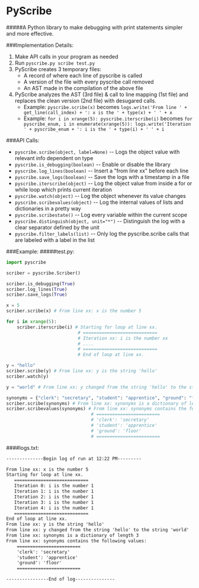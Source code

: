 PyScribe
=====================

#####A Python library to make debugging with print statements simpler and more effective.

###Implementation Details:
1. Make API calls in your program as needed
2. Run `pyscribe.py scribe test.py`
3. PyScribe creates 3 temporary files:
    - A record of where each line of pyscribe is called
    - A version of the file with every pyscribe call removed
    - An AST made in the compilation of the above file
4. PyScribe analyzes the AST (3rd file) & call to line mapping (1st file) and replaces the clean version (2nd file) with desugared calls.
    - Example: `pyscribe.scribe(x)` becomes `logs.write('From line ' + get_line(call_index) + ': x is the ' + type(x) + ' ' + x`
    - Example: `for i in xrange(5): pyscribe.iterscribe(i)` becomes
                `for pyscribe_enum, i in enumerate(xrange(5)): logs.write('Iteration ' + pyscribe_enum + ': i is the ' + type(i) + ' ' + i`

###API Calls:
- `pyscribe.scribe(object, label=None)` -- Logs the object value with relevant info dependent on type
- `pyscribe.is_debugging(boolean)` -- Enable or disable the library
- `pyscribe.log_lines(boolean)` -- Insert a "from line xx" before each line
- `pyscribe.save_logs(boolean)` -- Save the logs with a timestamp in a file
- `pyscribe.iterscribe(object)` -- Log the object value from inside a for or while loop which prints current iteration
- `pyscribe.watch(object)` -- Log the object whenever its value changes
- `pyscribe.scribevalues(object)` -- Log the internal values of lists and dictionaries in a pretty way
- `pyscribe.scribestate()` -- Log every variable within the current scope
- `pyscribe.distinguish(object, unit="*")` -- Distinguish the log with a clear separator defined by the unit
- `pyscribe.filter_labels(list)` -- Only log the pyscribe.scribe calls that are labeled with a label in the list

###Example:
#####test.py:
```python
import pyscribe

scriber = pyscribe.Scriber()

scriber.is_debugging(True)
scriber.log_lines(True)
scriber.save_logs(True)

x = 5
scriber.scribe(x) # From line xx: x is the number 5

for i in xrange(5):
    scriber.iterscribe(i) # Starting for loop at line xx.
                           # ============================
                           # Iteration xx: i is the number xx
                           # ....
                           # ============================
                           # End of loop at line xx.

y = "hello"
scriber.scribe(y) # From line xx: y is the string 'hello'
scriber.watch(y)

y = "world" # From line xx: y changed from the string 'hello' to the string 'world'

synonyms = {"clerk": "secretary", "student": "apprentice", "ground": "floor"}
scriber.scribe(synonyms) # From line xx: synonyms is a dictionary of length 3
scriber.scribevalues(synonyms) # From line xx: synonyms contains the following values:
                                # ========================
                                # 'clerk': 'secretary'
                                # 'student': 'apprentice'
                                # 'ground': 'floor'
                                # ========================
```

####logs.txt:
```html
--------------Begin log of run at 12:22 PM---------

From line xx: x is the number 5
Starting for loop at line xx.
   ============================
   Iteration 0: i is the number 1
   Iteration 1: i is the number 1
   Iteration 2: i is the number 1
   Iteration 3: i is the number 1
   Iteration 4: i is the number 1
   ============================
End of loop at line xx.
From line xx: y is the string 'hello'
From line xx: y changed from the string 'hello' to the string 'world'
From line xx: synonyms is a dictionary of length 3
From line xx: synonyms contains the following values:
    ========================
    'clerk': 'secretary'
    'student': 'apprentice'
    'ground': 'floor'
    ========================

----------------End of log---------------
```
